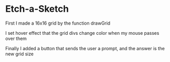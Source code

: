 # Etch-a-Sketch



First I made a 16x16 grid by the function drawGrid

I set hover effect that the grid divs change color when my mouse passes over them

Finally I added a button that sends the user a prompt, 
and the answer is the new grid size
